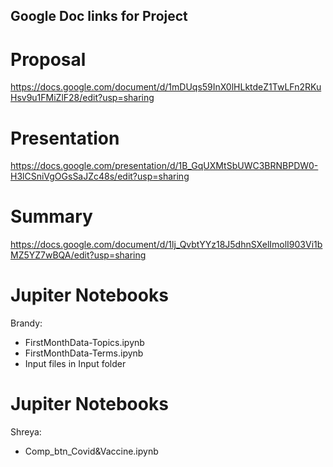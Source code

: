 ## Google Doc links for Project
# Proposal
https://docs.google.com/document/d/1mDUqs59InX0lHLktdeZ1TwLFn2RKuHsv9u1FMiZlF28/edit?usp=sharing
# Presentation
https://docs.google.com/presentation/d/1B_GqUXMtSbUWC3BRNBPDW0-H3lCSniVgOGsSaJZc48s/edit?usp=sharing
# Summary 
https://docs.google.com/document/d/1lj_QvbtYYz18J5dhnSXelImolI903Vi1bMZ5YZ7wBQA/edit?usp=sharing

# Jupiter Notebooks
Brandy: 
* FirstMonthData-Topics.ipynb
* FirstMonthData-Terms.ipynb
* Input files in Input folder

# Jupiter Notebooks
Shreya: 
* Comp_btn_Covid&Vaccine.ipynb

